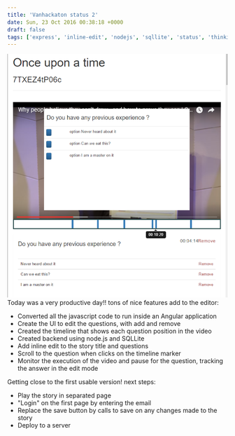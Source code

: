 ```yaml
---
title: 'Vanhackaton status 2'
date: Sun, 23 Oct 2016 00:38:18 +0000
draft: false
tags: ['express', 'inline-edit', 'nodejs', 'sqllite', 'status', 'thinkific', 'vanhackaton']
---
```


![2016-10-22_2225](/images/2016/10/2016-10-22_2225.png) Today was a very productive day!! tons of nice features add to the editor:

*   Converted all the javascript code to run inside an Angular application
*   Create the UI to edit the questions, with add and remove
*   Created the timeline that shows each question position in the video
*   Created backend using node.js and SQLLite
*   Add inline edit to the story title and questions
*   Scroll to the question when clicks on the timeline marker
*   Monitor the execution of the video and pause for the question, tracking the answer in the edit mode

Getting close to the first usable version! next steps:

*   Play the story in separated page
*   "Login" on the first page by entering the email
*   Replace the save button by calls to save on any changes made to the story
*   Deploy to a server